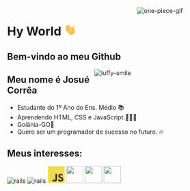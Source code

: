 <img align="right" alt="one-piece-gif" width="200px" src="https://media1.giphy.com/media/UTek0q3N8osh8agH4Y/giphy.gif?cid=ecf05e477vagtq176qhqtyz4a4ygkiixgqlx3dr2mdjqghvv&rid=giphy.gif&ct=g">

# Hy World <img src="https://github.com/SatYu26/SatYu26/blob/master/Assets/Hi.gif" width="29px">

## Bem-vindo ao meu Github 

<img align="right" alt="luffy-smile" width="300px" src="https://i.pinimg.com/originals/0d/98/b2/0d98b2916254548f2c79a57eb8768969.jpg">

## Meu nome é Josué Corrêa 
- Estudante do 1º Ano do Ens. Médio 📚
- Aprendendo HTML, CSS e JavaScript.👨🏻‍💻
- Goiânia-GO🏡
- Quero ser um programador de sucesso no futuro. 🔥

## Meus interesses:
<img src="https://i.pinimg.com/originals/c5/73/ff/c573ff5552d6da9a1d28ec4e27cd1445.png" alt="rails" width="40" height="40" style="max-width:100%;"></img>
<img src="https://i.pinimg.com/originals/b8/48/d5/b848d5d9bb221592064de0f356f61676.png" alt="rails" width="40" height="40" style="max-width:100%;"></img>
<img src="https://raw.githubusercontent.com/devicons/devicon/master/icons/javascript/javascript-original.svg" alt="rails" width="40" height="40" style="max-width:100%;"></img>
<img src="https://cdn4.iconfinder.com/data/icons/logos-3/600/React.js_logo-256.png" tittle="REACT" width="40" height="40" style="max-width:100%;"></img>
<img src="https://cdn4.iconfinder.com/data/icons/logos-and-brands/512/233_Node_Js_logo-256.png" tittle="NODE JS" width="40" height="40" style="max-width:100%;"></img>
<img src="https://i.pinimg.com/originals/93/8d/34/938d34a289e79b9a763426e9d11ff8a2.png" tittle="NEXT.JS" width="40" height="40" style="max-width:100%;"></img>




<!--
**zezinnnnn/zezinnnnn** is a ✨ _special_ ✨ repository because its `README.md` (this file) appears on your GitHub profile.

Here are some ideas to get you started:

- 🔭 I’m currently working on ...
- 🌱 I’m currently learning ...
- 👯 I’m looking to collaborate on ...
- 🤔 I’m looking for help with ...
- 💬 Ask me about ...
- 📫 How to reach me: ...
- 😄 Pronouns: ...
- ⚡ Fun fact: ...
-->
